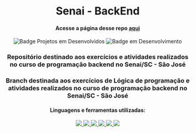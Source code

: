 <div align="center">

  # Senai - BackEnd
  #### Acesse a página desse repo [aqui](https://vini-se.github.io/senaiBackEnd/ "Index desse repo")  

  ![Badge Projetos em Desenvolvidos](https://img.shields.io/github/directory-file-count/vini-se/senaiBackEnd?color=%23241faf&label=Projects&style=for-the-badge) ![Badge em Desenvolvimento](http://img.shields.io/static/v1?label=STATUS&message=EM%20DESENVOLVIMENTO&color=GREEN&style=for-the-badge)

  ### Repositório destinado aos exercícios e atividades realizados no curso de programação backend no Senai/SC - São José
  ### Branch destinada aos exercícios de Lógica de programação e atividades realizados no curso de programação backend no Senai/SC - São José

  #### Linguagens e ferramentas utilizadas:
  <p align="center">
    <a href="https://skillicons.dev">
      <img src="https://skillicons.dev/icons?i=html" />
      <img src="https://skillicons.dev/icons?i=css" />
      <img src="https://skillicons.dev/icons?i=js" />
      <img src="https://skillicons.dev/icons?i=sass" />
      <img src="https://skillicons.dev/icons?i=git" />
      <img src="https://skillicons.dev/icons?i=visualstudio"/>
    </a>
  </p>
